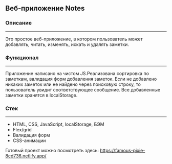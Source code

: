 ## Веб-приложение Notes

### Описание
---
Это простое веб-приложение, в котором пользователь может добавлять, читать, изменять, искать и удалять заметки.

### Функционал
---
Приложение написано на чистом JS.Реализована сортировка по заметкам, валидация форм добавления заметок. Если не добавлено никаких заметок или не найдено через поисковую строку, то пользователь увидит соответствующее сообщение. Все добавленные заметки хранятся в localStorage.

### Стек
---
- HTML, CSS, JavaScript, localStorage, БЭМ
- Flex/grid
- Валидация форм
- CSS-анимации

Готовый проект можно посмотреть здесь: https://famous-pixie-8cd736.netlify.app/

